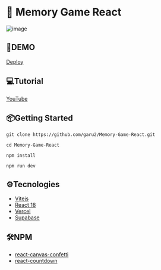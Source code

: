 # 🧠 Memory Game React
![image](https://res.cloudinary.com/dqd5x0s7w/image/upload/v1677681149/github/memoryGameImage-min_lph2e7.png)

## 🚀DEMO
 [Deploy ]()

## 💻Tutorial
[YouTube]()

## 📦Getting Started
```
git clone https://github.com/garu2/Memory-Game-React.git
```
```
cd Memory-Game-React
```
```
npm install
```
```
npm run dev
```
## ⚙Tecnologies
* [Vitejs](https://vitejs.dev/)
* [React 18](https://reactjs.org/)
* [Vercel](https://vercel.com/)
* [Supabase](https://supabase.com/)
## 🛠NPM
* [react-canvas-confetti](https://www.npmjs.com/package/react-canvas-confetti)
* [react-countdown](https://www.npmjs.com/package/react-countdown)
